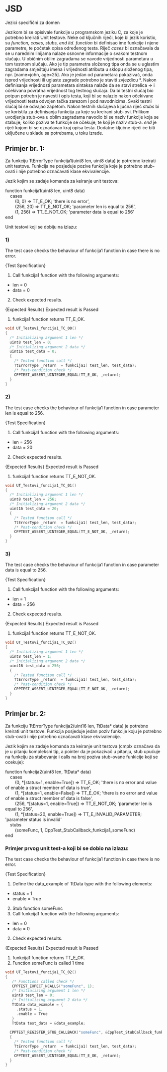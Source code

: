 # JSD
Jezici specifični za domen

Jezikom bi se opisivale funkcije u programskom jeziku C, za koje je potrebno kreirati Unit testove. Neke od ključnih riječi, koje bi jezik koristio, su  *function, cases, stubs, end itd. function* bi definisao ime funkcije i njene parametre, te početak opisa određenog testa. Riječ *cases* bi označavala da se u narednim linijama nalaze osnovne informacije o svakom testnom slučaju. U običnim oblim zagradama se navode vrijednosti parametara u tom testnom slučaju. Ako je tip parametra složenog tipa onda se u uglastim zagradama smještaju imena i vrijednosti atributa u sklopu složenog tipa, npr. \[name=john, age=25]. Ako je jedan od parametara pokazivač, onda ispred vrijednosti ili uglaste zagrade potrebno je staviti zvjezdicu *. Nakon definisanja vrijednosti parametara sintaksa nalaže da se stavi strelica => i očekivana povratna vrijednost tog testnog slučaja. Da bi testni slučaj bio potpun potrebn je navesti i opis testa, koji bi se nalazio nakon očekivane vrijednosti testa odvojen tačka zarezom i pod navodnicima. Svaki testni slučaj bi se odvajao zapetom. Nakon testnih slučajeva ključna riječ *stubs* bi se koristila za definisanja funkcija za koje su kreirani stub-ovi. Prilikom uvodjenja stub-ova u oblim zagradama navodio bi se naziv funkcije koja se stabuje, koliko poziva te funkcije se očekuje, te koji je naziv stub-a. *end* je riječ kojom bi se označavao kraj opisa testa. Dodatne ključne riječi će biti uključene u skladu sa potrebama, u toku izrade.  

## Primjer br. 1:
  Za funkciju TtErrorType funkcija1(uint8 len, uint8 data) je potrebno kreirati unit testove. Funkcija ne posjeduje pozive funkcija koje je potrebno stub-ovati i nije potrebno označavati klase ekvivalencije.

Jezik kojim se zadaje komanda za keiranje unit testova: 
  
function funkcija1(uint8 len, uint8 data)  
&nbsp;&nbsp;&nbsp;&nbsp;cases  
&nbsp;&nbsp;&nbsp;&nbsp;&nbsp;&nbsp;&nbsp;&nbsp;(0, 0) => TT_E_OK; 'there is no error',  
&nbsp;&nbsp;&nbsp;&nbsp;&nbsp;&nbsp;&nbsp;&nbsp;(256, 20) => TT_E_NOT_OK; 'parameter len is equal to 256',  
&nbsp;&nbsp;&nbsp;&nbsp;&nbsp;&nbsp;&nbsp;&nbsp;(1, 256) => TT_E_NOT_OK; 'parameter data is equal to 256'      
end 

Unit testovi koji se dobiju na izlazu:

### 1)


The test case checks the behaviour of funkcija1 function in case there is no error.

{Test Specification}
1. Call funkcija1 function with the following arguments:
  * len = 0				
  * data = 0							
 2. Check expected results.

{Expected Results}
 Expected result is Passed
 1. funkcija1 function returns TT_E_OK.


```C
void UT_Testovi_funcija1_TC_00()
{
  /* Initializing argument 1 len */
  uint8 test_len = 0;
  /* Initializing argument 2 data */
  uint16 test_data = 0;
  {
    /* Tested function call */
    TtErrorType _return  = funkcija1( test_len, test_data);
    /* Post-condition check */
    CPPTEST_ASSERT_UINTEGER_EQUAL(TT_E_OK, _return);
  }
}
```

### 2)


The test case checks the behaviour of funkcija1 function in case parameter len is equal to 256.

{Test Specification}
1. Call funkcija1 function with the following arguments:
  * len = 256				
  * data = 20							
2. Check expected results.

{Expected Results}
Expected result is Passed
1. funkcija1 function returns TT_E_NOT_OK.

```C
void UT_Testovi_funcija1_TC_01()
{
  /* Initializing argument 1 len */
  uint8 test_len = 256;
  /* Initializing argument 2 data */
  uint16 test_data = 20;
  {
    /* Tested function call */
    TtErrorType _return  = funkcija1( test_len, test_data);
    /* Post-condition check */
    CPPTEST_ASSERT_UINTEGER_EQUAL(TT_E_NOT_OK, _return);
  }
}
```

### 3)


The test case checks the behaviour of funkcija1 function in case parameter data is equal to 256.

{Test Specification}
1. Call funkcija1 function with the following arguments:
  * len = 1				
  * data = 256						
2. Check expected results.

{Expected Results}
Expected result is Passed
1. funkcija1 function returns TT_E_NOT_OK.

```C
void UT_Testovi_funcija1_TC_02()
{
  /* Initializing argument 1 len */
  uint8 test_len = 1;
  /* Initializing argument 2 data */
  uint16 test_data = 256;
  {
    /* Tested function call */
    TtErrorType _return  = funkcija1( test_len, test_data);
    /* Post-condition check */
    CPPTEST_ASSERT_UINTEGER_EQUAL(TT_E_NOT_OK, _return);
  }
}
```

## Primjer br. 2:
  Za funkciju TtErrorType funkcija2(uint16 len, TtData* data) je potrebno kreirati unit testove. Funkcija posjeduje jedan poziv funkcije koju je potrebno stub-ovati i nije potrebno označavati klase ekvivalencije.

Jezik kojim se zadaje komanda za keiranje unit testova (cmplx označava da je u pitanju kompleksni tip, a pointer da je pokazivač u pitanju, stub upućuje na funkciju za stabovanje i calls na broj poziva stub-ovane funkicije koji se ocekuje):  
  
function funkcija2(uint8 len, TtData* data)  
&nbsp;&nbsp;&nbsp;&nbsp;cases  
&nbsp;&nbsp;&nbsp;&nbsp;&nbsp;&nbsp;&nbsp;&nbsp;(0, *\[status=1, enable=True]) => TT_E_OK; 'there is no error and value of enable a struct member of data is true',  
&nbsp;&nbsp;&nbsp;&nbsp;&nbsp;&nbsp;&nbsp;&nbsp;(1, *\[status=1, enable=False]) => TT_E_OK; 'there is no error and value of enable a struct member of data is false',  
&nbsp;&nbsp;&nbsp;&nbsp;&nbsp;&nbsp;&nbsp;&nbsp;(256, *\[status=1, enable=True]) => TT_E_NOT_OK; 'parameter len is equal to 256',  
&nbsp;&nbsp;&nbsp;&nbsp;&nbsp;&nbsp;&nbsp;&nbsp;(1, *\[status=20, enable=True]) => TT_E_INVALID_PARAMETER; 'parameter status is invalid'   
&nbsp;&nbsp;&nbsp;&nbsp;stubs    
&nbsp;&nbsp;&nbsp;&nbsp;&nbsp;&nbsp;&nbsp;&nbsp;(someFunc, 1, CppTest_StubCallback_funkcija1_someFunc)  
end   

### Primjer prvog unit test-a koji bi se dobio na izlazu:


The test case checks the behaviour of funkcija1 function in case there is no error.

{Test Specification}
1. Define the data_example of TtData type with the following elements:
  * status = 1
  * enable = True
2. Stub function someFunc
1. Call funkcija1 function with the following arguments:
  * len = 0				
  * data = 0							
2. Check expected results.

{Expected Results}
Expected result is Passed
1. funkcija1 function returns TT_E_OK.
2. Function someFunc is called 1 time 

```C
void UT_Testovi_funcija1_TC_02()
{
   /* Functions called check */
   CPPTEST_EXPECT_NCALLS("someFunc", 1);
   /* Initializing argument 1 len */
   uint8 test_len = 0;
   /* Initializing argument 2 data */
   TtData data_example = { 
     .status = 1,
     .enable = True
   }
   TtData test_data = &data_example;
  
  CPPTEST_REGISTER_STUB_CALLBACK("someFunc", &CppTest_StubCallback_funkcija1_someFunc);
  {
    /* Tested function call */
    TtErrorType _return  = funkcija1( test_len, test_data);
    /* Post-condition check */
    CPPTEST_ASSERT_UINTEGER_EQUAL(TT_E_OK, _return);
  }
}
```


 
